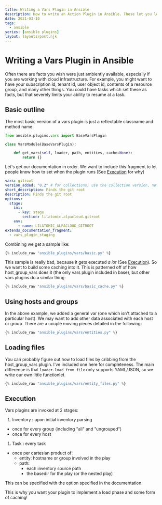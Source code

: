 ```yaml
---
title: Writing a Vars Plugin in Ansible
description: How to write an Action Plugin in Ansible. These let you load variables.
date: 2021-03-10
tags:
  - ansible
series: [ansible plugins]
layout: layouts/post.njk
---
```


# Writing a Vars Plugin in Ansible

Often there are facts you wish were just ambiently available, especially if you are working with cloud infrastructure. For example, you might want to have your subscription id, tenant id, user object id, contents of a resource group, and many other things. You could have tasks which set these as facts, but that severely limits your ability to resume at a task.

## Basic outline

The most basic version of a vars plugin is just a reflectable classname and method name.

```python
from ansible.plugins.vars import BaseVarsPlugin

class VarsModule(BaseVarsPlugin):

	def get_vars(self, loader, path, entities, cache=None):
		return {}
```

Let's get our documentation in order. We want to include this fragment to let people know how to set when the plugin runs (See [Execution](#execution) for why)

```yaml
vars: gitroot
version_added: "0.2" # for collections, use the collection version, not the Ansible version
short_description: Finds the git root
description: Finds the git root
options:
  stage:
    ini:
      - key: stage
        section: lilatomic.alpacloud.gitroot
    env:
      - name: LILATOMIC_ALPACLOUD_GITROOT
extends_documentation_fragment:
  - vars_plugin_staging
```

Combining we get a sample like:

```python
{% include_raw "ansible_plugins/vars/basic.py" %}
```

This sample is really bad, because it gets executed _a lot_ (See [Execution](#execution)). So we want to build some caching into it. This is patterned off of how host_group_vars does it (the only vars plugin included in base), but other vars plugins do a similar thing:

```python
{% include_raw "ansible_plugins/vars/basic_cache.py" %}
```

## Using hosts and groups

In the above example, we added a general var (one which isn't attached to a particular host). We may want to add other data associated with each host or group. There are a couple moving pieces detailed in the following:

```python
{% include_raw "ansible_plugins/vars/entities.py" %}
```

## Loading files

You can probably figure out how to load files by cribbing from the host_group_vars plugin. I've included one here for completeness. The main difference is that `loader.load_from_file` only supports YAML/JSON, so we write our own little functionlet.

```python
{% include_raw "ansible_plugins/vars/entity_files.py" %}
```

## Execution

Vars plugins are invoked at 2 stages:

1. Inventory : upon initial inventory parsing

- once for every group (including "all" and "ungrouped")
- once for every host

1. Task : every task

- once per cartesian product of:
  - entity: hostname or group involved in the play
  - path:
    - each inventory source path
    - the basedir for the play (or the nested play)

This can be specified with the option specified in the documentation.

This is why you want your plugin to implement a load phase and some form of caching!
